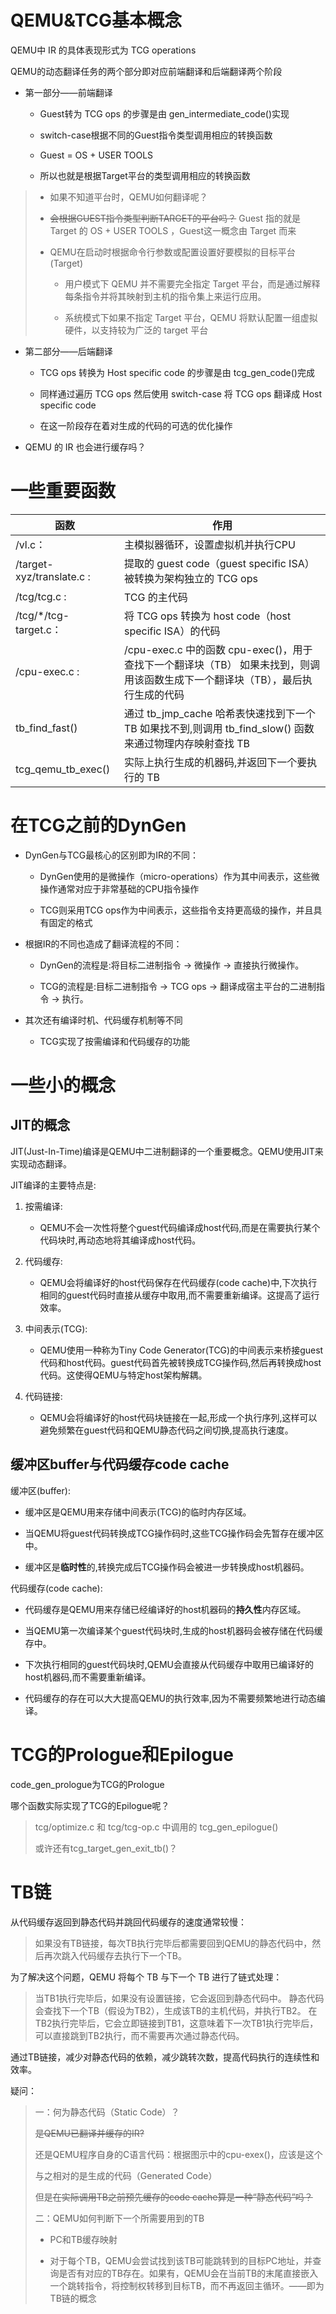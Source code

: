 # QEMU&TCG基本概念

QEMU中 IR 的具体表现形式为 TCG operations

QEMU的动态翻译任务的两个部分即对应前端翻译和后端翻译两个阶段

- 第一部分——前端翻译
    
    - Guest转为 TCG ops 的步骤是由 gen_intermediate_code()实现
        
    - switch-case根据不同的Guest指令类型调用相应的转换函数
        
    - Guest = OS + USER TOOLS
        
    - 所以也就是根据Target平台的类型调用相应的转换函数
        

> - 如果不知道平台时，QEMU如何翻译呢？
>     
> - ~~会根据GUEST指令类型判断TARGET的平台吗？~~ Guest 指的就是 Target 的 OS + USER TOOLS ，Guest这一概念由 Target 而来
>     
> - QEMU在启动时根据命令行参数或配置设置好要模拟的目标平台(Target)
>     
>     - 用户模式下 QEMU 并不需要完全指定 Target 平台，而是通过解释每条指令并将其映射到主机的指令集上来运行应用。
>         
>     - 系统模式下如果不指定 Target 平台，QEMU 将默认配置一组虚拟硬件，以支持较为广泛的 target 平台
>         

- 第二部分——后端翻译
    
    - TCG ops 转换为 Host specific code 的步骤是由 tcg_gen_code()完成
        
    - 同样通过遍历 TCG ops 然后使用 switch-case 将 TCG ops 翻译成 Host specific code
        
    - 在这一阶段存在着对生成的代码的可选的优化操作
- QEMU 的 IR 也会进行缓存吗？

# 一些重要函数

|函数|作用|
|---|---|
|/vl.c：|主模拟器循环，设置虚拟机并执行CPU|
|/target-xyz/translate.c :|提取的 guest code（guest specific ISA）被转换为架构独立的 TCG ops|
|/tcg/tcg.c :|TCG 的主代码|
|/tcg/*/tcg-target.c：|将 TCG ops 转换为 host code（host specific ISA）的代码|
|/cpu-exec.c :|/cpu-exec.c 中的函数 cpu-exec()，用于查找下一个翻译块（TB） 如果未找到，则调用该函数生成下一个翻译块（TB），最后执行生成的代码|
|tb_find_fast()|通过 tb_jmp_cache 哈希表快速找到下一个 TB 如果找不到,则调用 tb_find_slow() 函数来通过物理内存映射查找 TB|
|tcg_qemu_tb_exec()|实际上执行生成的机器码,并返回下一个要执行的 TB|

# 在TCG之前的DynGen

- DynGen与TCG最核心的区别即为IR的不同：
    
    - DynGen使用的是微操作（micro-operations）作为其中间表示，这些微操作通常对应于非常基础的CPU指令操作
        
    - TCG则采用TCG ops作为中间表示，这些指令支持更高级的操作，并且具有固定的格式
        
- 根据IR的不同也造成了翻译流程的不同：
    
    - DynGen的流程是:将目标二进制指令 -> 微操作 -> 直接执行微操作。
        
    - TCG的流程是:目标二进制指令 -> TCG ops -> 翻译成宿主平台的二进制指令 -> 执行。
        
- 其次还有编译时机、代码缓存机制等不同
    
    - TCG实现了按需编译和代码缓存的功能
        

# 一些小的概念

## JIT的概念

JIT(Just-In-Time)编译是QEMU中二进制翻译的一个重要概念。QEMU使用JIT来实现动态翻译。

JIT编译的主要特点是:

1. 按需编译:
    
    - QEMU不会一次性将整个guest代码编译成host代码,而是在需要执行某个代码块时,再动态地将其编译成host代码。
        
2. 代码缓存:
    
    - QEMU会将编译好的host代码保存在代码缓存(code cache)中,下次执行相同的guest代码时直接从缓存中取用,而不需要重新编译。这提高了运行效率。
        
3. 中间表示(TCG):
    
    - QEMU使用一种称为Tiny Code Generator(TCG)的中间表示来桥接guest代码和host代码。guest代码首先被转换成TCG操作码,然后再转换成host代码。这使得QEMU与特定host架构解耦。
        
4. 代码链接:
    
    - QEMU会将编译好的host代码块链接在一起,形成一个执行序列,这样可以避免频繁在guest代码和QEMU静态代码之间切换,提高执行速度。
        

## 缓冲区buffer与代码缓存code cache

缓冲区(buffer):

- 缓冲区是QEMU用来存储中间表示(TCG)的临时内存区域。
    
- 当QEMU将guest代码转换成TCG操作码时,这些TCG操作码会先暂存在缓冲区中。
    
- 缓冲区是**临时性**的,转换完成后TCG操作码会被进一步转换成host机器码。
    

代码缓存(code cache):

- 代码缓存是QEMU用来存储已经编译好的host机器码的**持久性**内存区域。
    
- 当QEMU第一次编译某个guest代码块时,生成的host机器码会被存储在代码缓存中。
    
- 下次执行相同的guest代码块时,QEMU会直接从代码缓存中取用已编译好的host机器码,而不需要重新编译。
    
- 代码缓存的存在可以大大提高QEMU的执行效率,因为不需要频繁地进行动态编译。
    

# TCG的Prologue和Epilogue

code_gen_prologue为TCG的Prologue

哪个函数实际实现了TCG的Epilogue呢？

> tcg/optimize.c 和 tcg/tcg-op.c 中调用的 tcg_gen_epilogue()
> 
> 或许还有tcg_target_gen_exit_tb()？

# TB链

从代码缓存返回到静态代码并跳回代码缓存的速度通常较慢：

> 如果没有TB链接，每次TB执行完毕后都需要回到QEMU的静态代码中，然后再次跳入代码缓存去执行下一个TB。

为了解决这个问题，QEMU 将每个 TB 与下一个 TB 进行了链式处理：

> 当TB1执行完毕后，如果没有设置链接，它会返回到静态代码中。 静态代码会查找下一个TB（假设为TB2），生成该TB的主机代码，并执行TB2。 在TB2执行完毕后，它会立即链接到TB1，这意味着下一次TB1执行完毕后，可以直接跳到TB2执行，而不需要再次通过静态代码。

通过TB链接，减少对静态代码的依赖，减少跳转次数，提高代码执行的连续性和效率。

疑问：

> 一：何为静态代码（Static Code）？
> 
> ~~是QEMU已翻译并缓存的IR?~~
> 
> 还是QEMU程序自身的C语言代码：根据图示中的cpu-exex()，应该是这个
> 
> 与之相对的是生成的代码（Generated Code）
> 
> 但是~~在实际调用TB之前预先缓存的code cache算是一种“静态代码”吗？~~
> 
> 二：QEMU如何判断下一个所需要用到的TB
> 
> - PC和TB缓存映射
>     
> - 对于每个TB，QEMU会尝试找到该TB可能跳转到的目标PC地址，并查询是否有对应的TB存在。如果有，QEMU会在当前TB的末尾直接嵌入一个跳转指令，将控制权转移到目标TB，而不再返回主循环。——即为TB链的概念
>